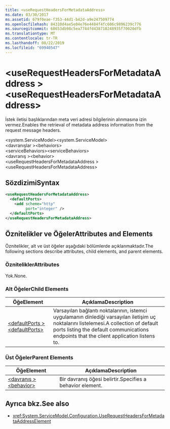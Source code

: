 ```yaml
---
title: <useRequestHeadersForMetadataAddress>
ms.date: 03/30/2017
ms.assetid: 679f0eae-f353-44d1-b42d-a9e247509774
ms.openlocfilehash: 84310d4ae5e04e76e4484f4fc606c9896239c776
ms.sourcegitcommit: 68653db98c5ea7744fd438710248935f70020dfb
ms.translationtype: MT
ms.contentlocale: tr-TR
ms.lasthandoff: 08/22/2019
ms.locfileid: "69940547"
---
```

# <a name="userequestheadersformetadataaddress"></a><span data-ttu-id="647e9-101">\<useRequestHeadersForMetadataAddress ></span><span class="sxs-lookup"><span data-stu-id="647e9-101">\<useRequestHeadersForMetadataAddress></span></span>
<span data-ttu-id="647e9-102">İstek iletisi başlıklarından meta veri adresi bilgilerinin alınmasına izin vermez.</span><span class="sxs-lookup"><span data-stu-id="647e9-102">Enables the retrieval of metadata address information from the request message headers.</span></span>  
  
<span data-ttu-id="647e9-103">\<system.ServiceModel></span><span class="sxs-lookup"><span data-stu-id="647e9-103">\<system.ServiceModel></span></span>  
<span data-ttu-id="647e9-104">\<davranışlar ></span><span class="sxs-lookup"><span data-stu-id="647e9-104">\<behaviors></span></span>  
<span data-ttu-id="647e9-105">\<serviceBehaviors></span><span class="sxs-lookup"><span data-stu-id="647e9-105">\<serviceBehaviors></span></span>  
<span data-ttu-id="647e9-106">\<davranış ></span><span class="sxs-lookup"><span data-stu-id="647e9-106">\<behavior></span></span>  
<span data-ttu-id="647e9-107">\<useRequestHeadersForMetadataAddress ></span><span class="sxs-lookup"><span data-stu-id="647e9-107">\<useRequestHeadersForMetadataAddress></span></span>  
  
## <a name="syntax"></a><span data-ttu-id="647e9-108">Sözdizimi</span><span class="sxs-lookup"><span data-stu-id="647e9-108">Syntax</span></span>  
  
```xml  
<useRequestHeadersForMetadataAddress>
  <defaultPorts>
    <add scheme="http"
         port="integer" />
  </defaultPorts>
</useRequestHeadersForMetadataAddress>
```  
  
## <a name="attributes-and-elements"></a><span data-ttu-id="647e9-109">Öznitelikler ve Öğeler</span><span class="sxs-lookup"><span data-stu-id="647e9-109">Attributes and Elements</span></span>  
 <span data-ttu-id="647e9-110">Öznitelikler, alt ve üst öğeler aşağıdaki bölümlerde açıklanmaktadır.</span><span class="sxs-lookup"><span data-stu-id="647e9-110">The following sections describe attributes, child elements, and parent elements.</span></span>  
  
### <a name="attributes"></a><span data-ttu-id="647e9-111">Öznitelikler</span><span class="sxs-lookup"><span data-stu-id="647e9-111">Attributes</span></span>  
 <span data-ttu-id="647e9-112">Yok.</span><span class="sxs-lookup"><span data-stu-id="647e9-112">None.</span></span>  
  
### <a name="child-elements"></a><span data-ttu-id="647e9-113">Alt Öğeler</span><span class="sxs-lookup"><span data-stu-id="647e9-113">Child Elements</span></span>  
  
|<span data-ttu-id="647e9-114">Öğe</span><span class="sxs-lookup"><span data-stu-id="647e9-114">Element</span></span>|<span data-ttu-id="647e9-115">Açıklama</span><span class="sxs-lookup"><span data-stu-id="647e9-115">Description</span></span>|  
|-------------|-----------------|  
|[<span data-ttu-id="647e9-116">\<defaultPorts ></span><span class="sxs-lookup"><span data-stu-id="647e9-116">\<defaultPorts></span></span>](defaultports.md)|<span data-ttu-id="647e9-117">Varsayılan bağlantı noktalarının, istemci uygulamanın dinlediği varsayılan iletişim uç noktalarını listelemesi.</span><span class="sxs-lookup"><span data-stu-id="647e9-117">A collection of default ports listing the default communications endpoints that the client application listens to.</span></span>|  
  
### <a name="parent-elements"></a><span data-ttu-id="647e9-118">Üst Öğeler</span><span class="sxs-lookup"><span data-stu-id="647e9-118">Parent Elements</span></span>  
  
|<span data-ttu-id="647e9-119">Öğe</span><span class="sxs-lookup"><span data-stu-id="647e9-119">Element</span></span>|<span data-ttu-id="647e9-120">Açıklama</span><span class="sxs-lookup"><span data-stu-id="647e9-120">Description</span></span>|  
|-------------|-----------------|  
|[<span data-ttu-id="647e9-121">\<davranış ></span><span class="sxs-lookup"><span data-stu-id="647e9-121">\<behavior></span></span>](behavior-of-endpointbehaviors.md)|<span data-ttu-id="647e9-122">Bir davranış öğesi belirtir.</span><span class="sxs-lookup"><span data-stu-id="647e9-122">Specifies a behavior element.</span></span>|  
  
## <a name="see-also"></a><span data-ttu-id="647e9-123">Ayrıca bkz.</span><span class="sxs-lookup"><span data-stu-id="647e9-123">See also</span></span>

- <xref:System.ServiceModel.Configuration.UseRequestHeadersForMetadataAddressElement>
